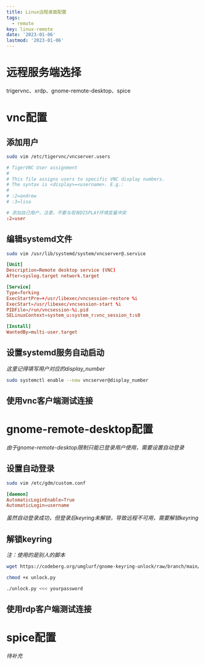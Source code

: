 ```yaml
---
title: Linux远程桌面配置
tags: 
  - remote
key: linux-remote
date: '2023-01-06'
lastmod: '2023-01-06'
---
```

# 远程服务端选择
trigervnc、xrdp、gnome-remote-desktop、spice
# vnc配置
## 添加用户
```bash
sudo vim /etc/tigervnc/vncserver.users
```
```conf
# TigerVNC User assignment
#
# This file assigns users to specific VNC display numbers.
# The syntax is <display>=<username>. E.g.:
#
# :2=andrew
# :3=lisa

# 添加自己用户，注意，不要与现有DISPLAY环境变量冲突
:2=user

```
## 编辑systemd文件
```bash
sudo vim /usr/lib/systemd/system/vncserver@.service
```
```conf
[Unit]
Description=Remote desktop service (VNC)
After=syslog.target network.target

[Service]
Type=forking
ExecStartPre=+/usr/libexec/vncsession-restore %i
ExecStart=/usr/libexec/vncsession-start %i
PIDFile=/run/vncsession-%i.pid
SELinuxContext=system_u:system_r:vnc_session_t:s0

[Install]
WantedBy=multi-user.target

```
## 设置systemd服务自动启动
*这里记得填写用户对应的display_number*
```bash
sudo systemctl enable --now vncserver@display_number
```
## 使用vnc客户端测试连接
# gnome-remote-desktop配置
*由于gnome-remote-desktop限制只能已登录用户使用，需要设置自动登录*
## 设置自动登录
```bash
sudo vim /etc/gdm/custom.conf
```
```conf
[daemon]
AutomaticLoginEnable=True
AutomaticLogin=username
```
*虽然自动登录成功，但登录后keyring未解锁，导致远程不可用，需要解锁keyring*
## 解锁keyring
*注：使用的是别人的脚本*
```bash
wget https://codeberg.org/umglurf/gnome-keyring-unlock/raw/branch/main/unlock.py

chmod +x unlock.py

./unlock.py <<< yourpassword
```
## 使用rdp客户端测试连接
# spice配置
*待补充*